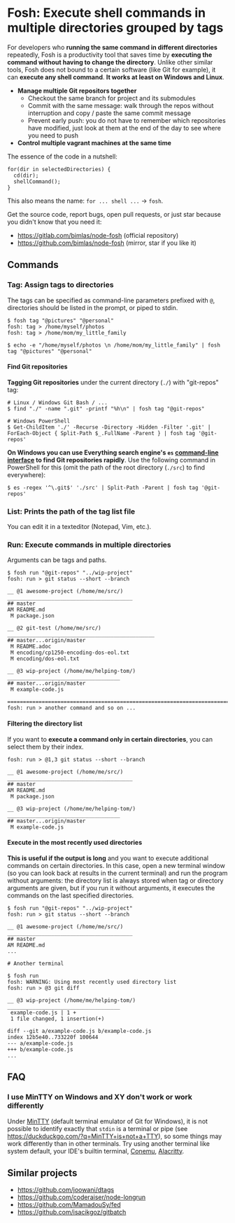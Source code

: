 # Fosh: Execute shell commands in multiple directories grouped by tags

For developers who **running the same command in different directories**
repeatedly, Fosh is a productivity tool that saves time by **executing the
command without having to change the directory**. Unlike other similar tools,
Fosh does not bound to a certain software (like Git for example), it can
**execute any shell command**. **It works at least on Windows and Linux**.

* **Manage multiple Git repositors together**
  * Checkout the same branch for project and its submodules
  * Commit with the same message: walk through the repos without
    interruption and copy / paste the same commit message
  * Prevent early push: you do not have to remember which repositories have
    modified, just look at them at the end of the day to see where you need to
    push
* **Control multiple vagrant machines at the same time**

The essence of the code in a nutshell:

```
for(dir in selectedDirectories) {
  cd(dir);
  shellCommand();
}
```

This also means the name: `for ... shell ...` -> `fosh`.

Get the source code, report bugs, open pull requests, or just star because
you didn't know that you need it:

* https://gitlab.com/bimlas/node-fosh (official repository)
* https://github.com/bimlas/node-fosh (mirror, star if you like it)

## Commands

### Tag: Assign tags to directories

The tags can be specified as command-line parameters prefixed with `@`,
directories should be listed in the prompt, or piped to stdin.

```
$ fosh tag "@pictures" "@personal"
fosh: tag > /home/myself/photos
fosh: tag > /home/mom/my_little_family

$ echo -e "/home/myself/photos \n /home/mom/my_little_family" | fosh tag "@pictures" "@personal"
```

#### Find Git repositories

**Tagging Git repositories** under the current directory (`./`) with
"git-repos" tag:

```
# Linux / Windows Git Bash / ...
$ find "./" -name ".git" -printf "%h\n" | fosh tag "@git-repos"

# Windows PowerShell
$ Get-ChildItem './' -Recurse -Directory -Hidden -Filter '.git' | ForEach-Object { Split-Path $_.FullName -Parent } | fosh tag '@git-repos'
```

**On Windows you can use Everything search engine's `es` [command-line
interface](https://www.voidtools.com/support/everything/command_line_interface/)
to find Git repositories rapidly**. Use the following command in PowerShell
for this (omit the path of the root directory (`./src`) to find everywhere):

```
$ es -regex '^\.git$' './src' | Split-Path -Parent | fosh tag '@git-repos'
```

### List: Prints the path of the tag list file

You can edit it in a texteditor (Notepad, Vim, etc.).

### Run: Execute commands in multiple directories

Arguments can be tags and paths.

```
$ fosh run "@git-repos" "../wip-project"
fosh: run > git status --short --branch

__ @1 awesome-project (/home/me/src/) ________________________________________
## master
AM README.md
 M package.json

__ @2 git-test (/home/me/src/) _______________________________________________
## master...origin/master
 M README.adoc
 M encoding/cp1250-encoding-dos-eol.txt
 M encoding/dos-eol.txt

__ @3 wip-project (/home/me/helping-tom/) ____________________________________
## master...origin/master
 M example-code.js

==============================================================================
fosh: run > another command and so on ...
```

#### Filtering the directory list

If you want to **execute a command only in certain directories**, you can
select them by their index.

```
fosh: run > @1,3 git status --short --branch

__ @1 awesome-project (/home/me/src/) ________________________________________
## master
AM README.md
 M package.json

__ @3 wip-project (/home/me/helping-tom/) ____________________________________
## master...origin/master
 M example-code.js
```

#### Execute in the most recently used directories

**This is useful if the output is long** and you want to execute additional
commands on certain directories. In this case, open a new terminal window (so
you can look back at results in the current terminal) and run the program
without arguments: the directory list is always stored when tag or directory
arguments are given, but if you run it without arguments, it executes the
commands on the last specified directories.

```
$ fosh run "@git-repos" "../wip-project"
fosh: run > git status --short --branch

__ @1 awesome-project (/home/me/src/) ________________________________________
## master
AM README.md
...

# Another terminal

$ fosh run
fosh: WARNING: Using most recently used directory list
fosh: run > @3 git diff

__ @3 wip-project (/home/me/helping-tom/) ____________________________________
 example-code.js | 1 +
 1 file changed, 1 insertion(+)

diff --git a/example-code.js b/example-code.js
index 12b5e40..733220f 100644
--- a/example-code.js
+++ b/example-code.js
...
```

## FAQ

### I use MinTTY on Windows and XY don't work or work differently

Under [MinTTY](https://mintty.github.io/) (default terminal emulator of Git
for Windows), it is not possible to identify exactly that `stdin` is a
terminal or pipe (see https://duckduckgo.com/?q=MinTTY+is+not+a+TTY), so
some things may work differently than in other terminals. Try using another
terminal like system default, your IDE's builtin terminal,
[Conemu](https://conemu.github.io/),
[Alacritty](https://github.com/jwilm/alacritty).

## Similar projects

* https://github.com/joowani/dtags
* https://github.com/coderaiser/node-longrun
* https://github.com/MamadouSy/fed
* https://github.com/isacikgoz/gitbatch
